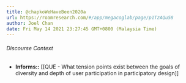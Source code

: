 ```yaml
---
title: @chapkoWeHaveBeen2020a
url: https://roamresearch.com/#/app/megacoglab/page/p1TzAQu58
author: Joel Chan
date: Fri May 14 2021 23:27:45 GMT+0800 (Malaysia Time)
---
```




###### Discourse Context

- **Informs::** [[QUE - What tension points exist between the goals of diversity and depth of user participation in participatory design]]
